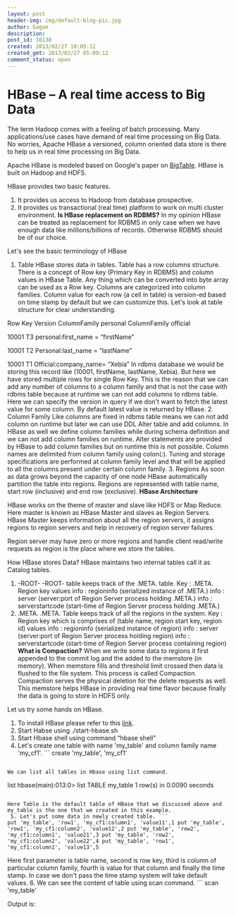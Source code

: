 ```yaml
---
layout: post
header-img: img/default-blog-pic.jpg
author: Gagan
description: 
post_id: 16138
created: 2013/02/27 10:09:12
created_gmt: 2013/02/27 05:09:12
comment_status: open
---
```


# HBase – A real time access to Big Data

The term Hadoop comes with a feeling of batch processing. Many applications/use cases have demand of real time processing on Big Data. No worries, Apache HBase a versioned, column oriented data store is there to help us in real time processing on Big Data.

Apache HBase is modeled based on Google's paper on [BigTable][1]. HBase is built on Hadoop and HDFS.

HBase provides two basic features. 

  1. It provides us access to Hadoop from database prospective.
  2. It provides us transactional (real time) platform to work on multi cluster environment.
**Is HBase replacement on RDBMS?** In my opinion HBase can be treated as replacement for RDBMS in only case when we have enough data like millions/billions of records. Otherwise RDBMS should be of our choice.

Let's see the basic terminology of HBase 

  1. Table HBase stores data in tables. Table has a row columns structure. There is a concept of Row key (Primary Key in RDBMS) and column values in HBase Table. Any thing which can be converted into byte array can be used as a Row key. Columns are categorized into column families. Column value for each row (a cell in table) is version-ed based on time stamp by default but we can customize this. Let's look at table structure for clear understanding. 

Row Key
Version
ColumnFamily personal
ColumnFamily official

10001
T3
personal:first_name = “firstName”

10001
T2
Personal:last_name = “lastName”

10001
T1
Official:company_name= “Xebia”
In rdbms database we would be storing this record like (10001, firstName, lastName, Xebia). But here we have stored multiple rows for single Row Key. This is the reason that we can add any number of columns to a column family and that is not the case with rdbms table because at runtime we can not add columns to rdbms table. Here we can specify the version in query if we don't want to fetch the latest value for some column. By default latest value is returned by HBase.
  2. Column Family Like columns are fixed in rdbms table means we can not add column on runtime but later we can use DDL Alter table and add columns. In HBase as well we define column families while during schema definition and we can not add column families on runtime. Alter statements are provided by HBase to add column families but on runtime this is not possible. Column names are delimited from column family using colon(:). Tuning and storage specifications are performed at column family level and that will be applied to all the columns present under certain column family.
  3. Regions As soon as data grows beyond the capacity of one node HBase automatically partition the table into regions. Regions are represented with table name, start row (inclusive) and end row (exclusive).
**HBase Architecture**

HBase works on the theme of master and slave like HDFS or Map Reduce. Here master is known as HBase Master and slaves as Region Servers. HBase Master keeps information about all the region servers, it assigns regions to region servers and help in recovery of region server failures.

Region server may have zero or more regions and handle client read/write requests as region is the place where we store the tables.

How HBase stores Data? HBase maintains two internal tables call it as Catalog tables. 

  1. -ROOT- -ROOT- table keeps track of the .META. table. Key : .META. Region key values info : regioninfo (serialized instance of .META.) info : server (server:port of Region Server process holding .META.) info : serverstartcode (start-time of Region Server process holding .META.)
  2. .META. .META. Table keeps track of all the regions in the system. Key : Region key which is comprises of (table name, region start key, region id) values info : regioninfo (serialized instance of region) info : server (server:port of Region Server process holding region) info : serverstartcode (start-time of Region Server process containing region)
**What is Compaction?** When we write some data to regions it first appended to the commit log and the added to the memstore (in memory). When memstore fills and threshold limit crossed then data is flushed to the file system. This process is called Compaction. Compaction serves the physical deletion for the delete requests as well. This memstore helps HBase in providing real time flavor because finally the data is going to store in HDFS only.

Let us try some hands on HBase. 

  1. To install HBase please refer to this [link][2].
  2. Start Habse using ./start-hbase.sh
  3. Start Hbase shell using command “hbase shell”
  4. Let's create one table with name 'my_table' and column family name 'my_cf1'. ``` 
 create 'my_table', 'my_cf1' 
 ```

We can list all tables in Hbase using list command.

``` 
 list hbase(main):013:0> list TABLE my_table 1 row(s) in 0.0090 seconds 
 ```

Here Table is the default table of HBase that we discussed above and my_table is the one that we created in this example.
  5. Let's put some data in newly created table. ``` 
 put 'my_table', 'row1', 'my_cf1:column1', 'value11',1 put 'my_table', 'row1', 'my_cf1:column2', 'value12',2 put 'my_table', 'row2', 'my_cf1:column1', 'value21',3 put 'my_table', 'row2', 'my_cf1:column2', 'value22',4 put 'my_table', 'row1', 'my_cf1:column1', 'value13',5 
 ```

Here first parameter is table name, second is row key, third is column of particular column family, fourth is value for that column and finally the time stamp. In case we don't pass the time stamp system will take default values.
  6. We can see the content of table using scan command. ``` 
 scan 'my_table'

Output is:

   [1]: http://research.google.com/archive/bigtable.html (Google Big Table)
   [2]: http://hbase.apache.org/book/quickstart.html (HBase Installation)